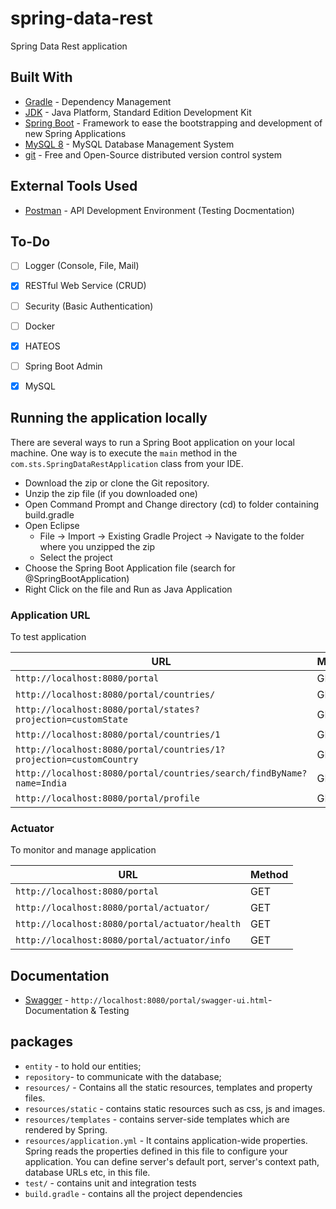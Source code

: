 # spring-data-rest
Spring Data Rest application

## Built With

* 	[Gradle](https://gradle.org/) - Dependency Management
* 	[JDK](http://www.oracle.com/technetwork/java/javase/downloads/jdk8-downloads-2133151.html) - Java Platform, Standard Edition Development Kit 
* 	[Spring Boot](https://spring.io/projects/spring-boot) - Framework to ease the bootstrapping and development of new Spring Applications
*   [MySQL 8](https://dev.mysql.com/doc/relnotes/mysql/8.0/en/) - MySQL Database Management System
* 	[git](https://git-scm.com/) - Free and Open-Source distributed version control system 

## External Tools Used

* [Postman](https://www.getpostman.com/) - API Development Environment (Testing Docmentation)

## To-Do

- [ ] Logger (Console, File, Mail)
- [x] RESTful Web Service (CRUD)
- [ ] Security (Basic Authentication)
- [ ] Docker
- [x] HATEOS
- [ ] Spring Boot Admin
- [x] MySQL


## Running the application locally

There are several ways to run a Spring Boot application on your local machine. One way is to execute the `main` method in the `com.sts.SpringDataRestApplication` class from your IDE.

- Download the zip or clone the Git repository.
- Unzip the zip file (if you downloaded one)
- Open Command Prompt and Change directory (cd) to folder containing build.gradle
- Open Eclipse 
   - File -> Import -> Existing Gradle Project -> Navigate to the folder where you unzipped the zip
   - Select the project
- Choose the Spring Boot Application file (search for @SpringBootApplication)
- Right Click on the file and Run as Java Application

### Application URL

To test application

|  URL 																				|  Method |
|-----------------------------------------------------------------------------------|---------|
|`http://localhost:8080/portal`  													| GET |
|`http://localhost:8080/portal/countries/`             							| GET |
|`http://localhost:8080/portal/states?projection=customState`      		| GET |
|`http://localhost:8080/portal/countries/1`    									| GET |
|`http://localhost:8080/portal/countries/1?projection=customCountry`    	| GET |
|`http://localhost:8080/portal/countries/search/findByName?name=India`	| GET |
|`http://localhost:8080/portal/profile` 											| GET |


### Actuator

To monitor and manage application

|  URL |  Method |
|----------|--------------|
|`http://localhost:8080/portal`  						| GET |
|`http://localhost:8080/portal/actuator/`             | GET |
|`http://localhost:8080/portal/actuator/health`    	| GET |
|`http://localhost:8080/portal/actuator/info`      	| GET |


## Documentation

* [Swagger](http://localhost:8080/portal/swagger-ui.html) - `http://localhost:8080/portal/swagger-ui.html`- Documentation & Testing


## packages

- `entity` - to hold our entities;
- `repository`- to communicate with the database;
- `resources/` - Contains all the static resources, templates and property files.
- `resources/static` - contains static resources such as css, js and images.
- `resources/templates` - contains server-side templates which are rendered by Spring.
- `resources/application.yml` - It contains application-wide properties. Spring reads the properties defined in this file to configure your application. You can define server's default port, server's context path, database URLs etc, in this file.
- `test/` - contains unit and integration tests
- `build.gradle` - contains all the project dependencies
 

